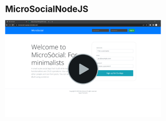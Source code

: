 # MicroSocialNodeJS

[![Youtube MicroSocial Demo video](https://github.com/sayanpr8175/MicroSocialNodeJS/blob/b0abfb0f23220f9519fe66be1f68ef566a73dd38/MicroSocialSnapshots/YouTubeRedirection.PNG)](https://www.youtube.com/watch?v=TJ2mpgZRTbk&ab_channel=SayanPramanik)
